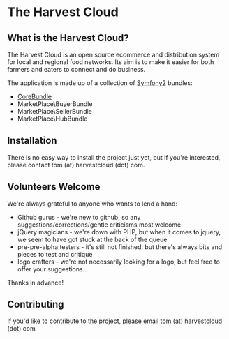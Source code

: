 The Harvest Cloud
=================

What is the Harvest Cloud?
--------------------------

The Harvest Cloud is an open source ecommerce and distribution system for local
and regional food networks.  Its aim is to make it easier for both farmers and
eaters to connect and do business.

The application is made up of a collection of [Symfony2][1] bundles:

  * [CoreBundle][2]
  * MarketPlace\BuyerBundle
  * MarketPlace\SellerBundle
  * MarketPlace\HubBundle

Installation
------------

There is no easy way to install the project just yet, but if you're interested,
please contact tom (at) harvestcloud (dot) com.

Volunteers Welcome
------------------

We're always grateful to anyone who wants to lend a hand:

  * Github gurus - we're new to github, so any suggestions/corrections/gentle
criticisms most welcome
  * jQuery magicians - we're down with PHP, but when it comes to jquery,
we seem to have got stuck at the back of the queue
  * pre-pre-alpha testers - it's still not finished, but there's always bits
and pieces to test and critique
  * logo crafters - we're not necessarily looking for a logo, but feel free to
offer your suggestions...

Thanks in advance!

Contributing
------------

If you'd like to contribute to the project, please email tom (at) harvestcloud
(dot) com

[1]: http://symfony.com
[2]: http://github.com/harvestcloud/CoreBundle
